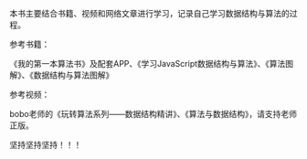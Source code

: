 本书主要结合书籍、视频和网络文章进行学习，记录自己学习数据结构与算法的过程。



参考书籍：

《我的第一本算法书》及配套APP、《学习JavaScript数据结构与算法》、《算法图解》、《数据结构与算法图解》



参考视频：

bobo老师的《玩转算法系列——数据结构精讲》、《算法与数据结构》，请支持老师正版。



坚持坚持坚持！！！